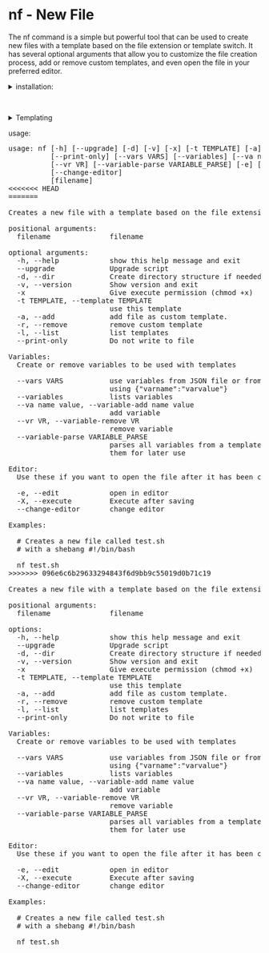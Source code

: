 # nf - New File

The nf command is a simple but powerful tool that can be used to create new files with a template based on the file extension or template switch. It has several optional arguments that allow you to customize the file creation process, add or remove custom templates, and even open the file in your preferred editor.


<details>
<summary>installation:</summary>
<br/>
<details>
<summary>Linux</summary>
user only

```
curl -s https://raw.githubusercontent.com/evantaur/nf/main/dist/nf > ~/.local/bin/nf && \
chmod +x ~/.local/bin/nf
```


global
```
sudo sh -c 'curl -L https://raw.githubusercontent.com/evantaur/nf/main/dist/nf \
> /usr/local/bin/nf && chmod +x /usr/local/bin/nf'
```
</details>

<details>
<summary>Windows</summary>

```
TBA
```
</details>


</details>


﻿<details>
<summary>Templating</summary>
 Templating
 
**nf** supports using variables in templates that allows you to create dynamic templates for your projects. It uses a simple syntax that can be easily extended with additional options.

### Usage

To use variables with the **nf** Template Engine, create a template file with the following syntax:
```  
<|variable|>
```
You can customize the variable by adding options between square brackets. The available options are:

-   `default=str`: Sets the default value to `str`.
-   `desc=this is description`: Sets the description for the variable.
-   `require` or just `r`: Ignores saved variables and always asks for this variable upon creation.
-   `select=(opt1,opt2,opt3)`: Asks the user to select from these predefined variables.
-   `select={"a":"hello world","b": "Goodbye world"}`: Supports dictionaries where the key is considered a value for the variable and the value is considered as a description.
-   `index`: Used with select, it will use index value instead of opt1, opt2,... It will also modify the text values to act as a description.

### Examples

Here are some examples of how to use Your Template Engine:

-   A normal variable:
`<|name|>`

-   A normal variable with a description:
`<|name[desc=Your name]|>`

-   A select with a tuple:
`<|path[desc=Where to go|select=(left,right)|default=1|r]|>` 

-   A select with a tuple but with an index:
`<|router[desc=State of router|select=(false,true)|default=1|require|index]|>` 

-   A select with a dictionary:
`<|connection[desc=Select if connection is made to localhost or url|select={"localhost":"No contact to outside world","google":"Send all your data to google!"}|default=0|require]|>`



if you have a template file formed as following:
```  
The quick brown <|creature[default=fox]|> jumps over the lazy dog.
```
It will use a variable creature if it exsists in config, if not it will ask user to input one:
```
Enter value for creature  
:fox
```
and you end up with this file:
```
The quick brown fox jumps over the lazy dog.
```

some more examples here:
```
<|age[desc=Enter your age|default=18]|>

<|fruit[desc=Select your favorite fruit|select={"apple":"Sweet and crunchy","banana":"Rich and creamy","orange":"Juicy and refreshing"}]|>

<|phone[desc=Enter your phone number|default=555-555-5555]|>

<|address[desc=Enter your address|default=123 Main Street|r]|>

<|email[desc=Enter your email|r]|>

```
</details>


usage:
<pre>
usage: nf [-h] [--upgrade] [-d] [-v] [-x] [-t TEMPLATE] [-a] [-r] [-l]
          [--print-only] [--vars VARS] [--variables] [--va name value]
          [--vr VR] [--variable-parse VARIABLE_PARSE] [-e] [-X]
          [--change-editor]
          [filename]
<<<<<<< HEAD
=======

Creates a new file with a template based on the file extension or template switch

positional arguments:
  filename              filename

optional arguments:
  -h, --help            show this help message and exit
  --upgrade             Upgrade script
  -d, --dir             Create directory structure if needed
  -v, --version         Show version and exit
  -x                    Give execute permission (chmod +x)
  -t TEMPLATE, --template TEMPLATE
                        use this template
  -a, --add             add file as custom template.
  -r, --remove          remove custom template
  -l, --list            list templates
  --print-only          Do not write to file

Variables:
  Create or remove variables to be used with templates

  --vars VARS           use variables from JSON file or from command line
                        using {"varname":"varvalue"}
  --variables           lists variables
  --va name value, --variable-add name value
                        add variable
  --vr VR, --variable-remove VR
                        remove variable
  --variable-parse VARIABLE_PARSE
                        parses all variables from a template file and saves
                        them for later use

Editor:
  Use these if you want to open the file after it has been created

  -e, --edit            open in editor
  -X, --execute         Execute after saving
  --change-editor       change editor

Examples:

  # Creates a new file called test.sh
  # with a shebang #!/bin/bash

  nf test.sh
>>>>>>> 096e6c6b29633294843f6d9bb9c55019d0b71c19

Creates a new file with a template based on the file extension or template switch

positional arguments:
  filename              filename

options:
  -h, --help            show this help message and exit
  --upgrade             Upgrade script
  -d, --dir             Create directory structure if needed
  -v, --version         Show version and exit
  -x                    Give execute permission (chmod +x)
  -t TEMPLATE, --template TEMPLATE
                        use this template
  -a, --add             add file as custom template.
  -r, --remove          remove custom template
  -l, --list            list templates
  --print-only          Do not write to file

Variables:
  Create or remove variables to be used with templates

  --vars VARS           use variables from JSON file or from command line
                        using {"varname":"varvalue"}
  --variables           lists variables
  --va name value, --variable-add name value
                        add variable
  --vr VR, --variable-remove VR
                        remove variable
  --variable-parse VARIABLE_PARSE
                        parses all variables from a template file and saves
                        them for later use

Editor:
  Use these if you want to open the file after it has been created

  -e, --edit            open in editor
  -X, --execute         Execute after saving
  --change-editor       change editor

Examples:

  # Creates a new file called test.sh
  # with a shebang #!/bin/bash

  nf test.sh

</pre>
